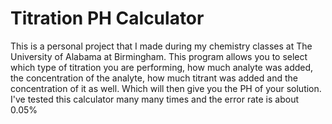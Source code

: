 # Titration PH Calculator
This is a personal project that I made during my chemistry classes at The University of Alabama at Birmingham. 
This program allows you to select which type of titration you are performing, how much analyte was added, the 
concentration of the analyte, how much titrant was added and the concentration of it as well. Which will then
give you the PH of your solution. I've tested this calculator many many times and the error rate is about 0.05%
